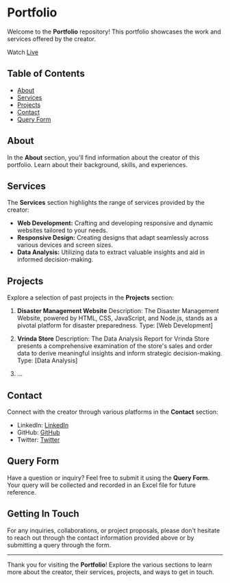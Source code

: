 # Portfolio

Welcome to the **Portfolio** repository! This portfolio showcases the work and services offered by the creator.

Watch <a href="https://arunsh52.github.io/Portfolio/" target="
_blank">Live</a>

## Table of Contents

- [About](#about)
- [Services](#services)
- [Projects](#projects)
- [Contact](#contact)
- [Query Form](#query-form)

## About

In the **About** section, you'll find information about the creator of this portfolio. Learn about their background, skills, and experiences.

## Services

The **Services** section highlights the range of services provided by the creator:

- **Web Development:** Crafting and developing responsive and dynamic websites tailored to your needs.
- **Responsive Design:** Creating designs that adapt seamlessly across various devices and screen sizes.
- **Data Analysis:** Utilizing data to extract valuable insights and aid in informed decision-making.

## Projects

Explore a selection of past projects in the **Projects** section:

1. **Disaster Management Website**
   Description: The Disaster Management Website, powered by HTML, CSS, JavaScript, and Node.js, stands as a pivotal platform for disaster preparedness. 
   Type: [Web Development]
   

2. **Vrinda Store**
   Description: The Data Analysis Report for Vrinda Store presents a comprehensive examination of the store's sales and order data to derive meaningful insights and inform strategic decision-making.
   Type: [Data Analysis]

3. ...

## Contact

Connect with the creator through various platforms in the **Contact** section:

- LinkedIn: [LinkedIn](https://www.linkedin.com/in/arunsh52)
- GitHub: [GitHub](https://github.com/arunsh52)
- Twitter: [Twitter](https://twitter.com/arunsh52)

## Query Form

Have a question or inquiry? Feel free to submit it using the **Query Form**. Your query will be collected and recorded in an Excel file for future reference.

## Getting In Touch

For any inquiries, collaborations, or project proposals, please don't hesitate to reach out through the contact information provided above or by submitting a query through the form.

---

Thank you for visiting the **Portfolio**! Explore the various sections to learn more about the creator, their services, projects, and ways to get in touch.
